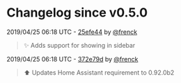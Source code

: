 # Changelog since v0.5.0

2019/04/25 06:18 UTC - [25efe44](https://github.com/hassio-addons/addon-log-viewer/commit/25efe44b44f39bc753abf5adc2161eb6670eec3d) by [@frenck](https://github.com/frenck)
> :sparkles: Adds support for showing in sidebar 

2019/04/25 06:18 UTC - [372e79d](https://github.com/hassio-addons/addon-log-viewer/commit/372e79d2eabea4bc00d5686fdfbf7d91d2904193) by [@frenck](https://github.com/frenck)
> :arrow_up: Updates Home Assistant requirement to 0.92.0b2 

